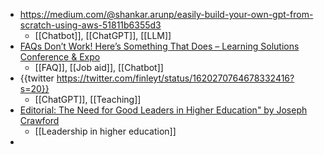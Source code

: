 - https://medium.com/@shankar.arunp/easily-build-your-own-gpt-from-scratch-using-aws-51811b6355d3
	- [[Chatbot]], [[ChatGPT]], [[LLM]]
- [FAQs Don’t Work! Here’s Something That Does – Learning Solutions Conference & Expo](https://learningsolutionscon.com/session/faqs-dont-work-heres-something-that-does/?returnto=/program/sessions/&sessionevent=38&sessionsort=time&sessionsearch=Meacham)
	- [[FAQ]], [[Job aid]], [[Chatbot]]
- {{twitter https://twitter.com/finleyt/status/1620270764678332416?s=20}}
	- [[ChatGPT]], [[Teaching]]
- [Editorial: The Need for Good Leaders in Higher Education" by Joseph Crawford](https://ro.uow.edu.au/jutlp/vol20/iss1/01/)
	- [[Leadership in higher education]]
-